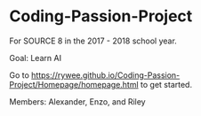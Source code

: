 # Coding-Passion-Project

For SOURCE 8 in the 2017 - 2018 school year.

Goal: Learn AI

Go to https://rywee.github.io/Coding-Passion-Project/Homepage/homepage.html to get started.

Members: Alexander, Enzo, and Riley
